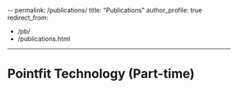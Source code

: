--
permalink: /publications/
title: "Publications"
author_profile: true
redirect_from: 
  - /pb/
  - /publications.html

---

# Pointfit Technology (Part-time)

